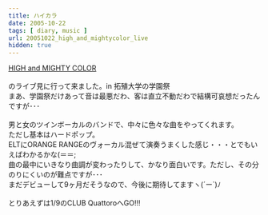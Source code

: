 ```yaml
---
title: ハイカラ
date: 2005-10-22
tags: [ diary, music ]
url: 20051022_high_and_mightycolor_live
hidden: true
---
```

<a href="http://www.handmc.jp/pc/index.html" title="ハイカラ">HIGH and MIGHTY COLOR</a><br />
<br />
のライブ見に行って来ました。in 拓殖大学の学園祭<br />
まあ、学園祭だけあって音は最悪だわ、客は直立不動だわで結構可哀想だったんですが･･･<br />
<br />
男と女のツインボーカルのバンドで、中々に色々な曲をやってくれます。<br />
ただし基本はハードポップ。<br />
ELTにORANGE RANGEのヴォーカル混ぜて演奏うまくした感じ・・・とでもいえばわかるかな(＝＝;<br />
曲の最中にいきなり曲調が変わったりして、かなり面白いです。ただし、その分のりにくいのが難点ですが･･･<br />
まだデビューして9ヶ月だそうなので、今後に期待してますヽ(´ー`)ﾉ<br />
<br />
とりあえずは1/9のCLUB QuattoroへGO!!!
